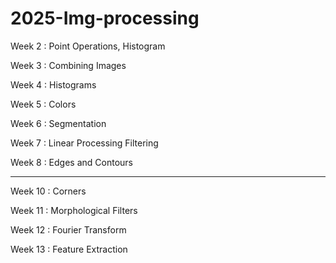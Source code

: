 # 2025-Img-processing

Week 2 : Point Operations, Histogram

Week 3 : Combining Images

Week 4 : Histograms

Week 5 : Colors

Week 6 : Segmentation

Week 7 : Linear Processing Filtering

Week 8 : Edges and Contours
- - -

Week 10 : Corners

Week 11 : Morphological Filters

Week 12 : Fourier Transform

Week 13 : Feature Extraction
